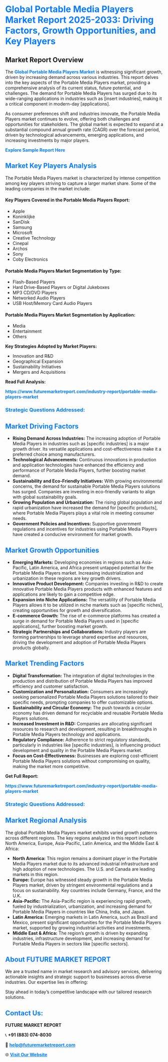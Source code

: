 <h1 style="color: #007BFF;">Global Portable Media Players Market Report 2025-2033: Driving Factors, Growth Opportunities, and Key Players</h1>

<section id="overview">
<h2>Market Report Overview</h2>
<p>The <a href="https://www.futuremarketreport.com/industry-report/portable-media-players-market" style="color: #007BFF; text-decoration: none;"><strong>Global Portable Media Players Market</strong></a> is witnessing significant growth, driven by increasing demand across various industries. This report delves into the key aspects of the Portable Media Players market, providing a comprehensive analysis of its current status, future potential, and challenges. The demand for Portable Media Players has surged due to its wide-ranging applications in industries such as [insert industries], making it a critical component in modern-day [applications].</p>
<p>As consumer preferences shift and industries innovate, the Portable Media Players market continues to evolve, offering both challenges and opportunities for stakeholders. The global market is expected to expand at a substantial compound annual growth rate (CAGR) over the forecast period, driven by technological advancements, emerging applications, and increasing investments by major players.</p>
</section>

<section id="overview">
<p><a href="https://www.futuremarketreport.com/request-sample/reportId=81402" style="color: #007BFF; text-decoration: none;"><strong>Explore Sample Report Here</strong></a></p>
</section>

<section id="key-players">
<h2 style="color: #007BFF;">Market Key Players Analysis</h2>
<p>The Portable Media Players market is characterized by intense competition among key players striving to capture a larger market share. Some of the leading companies in the market include:</p>
<h4>Key Players Covered in the Portable Media Players Report:</h4>
<ul><li>Apple</li><li>Koninklijke</li><li>SanDisk</li><li>Samsung</li><li>Microsoft</li><li>Creative Technology</li><li>Cinepal</li><li>Archos</li><li>Sony</li><li>Coby Electronics</li></ul>
<h4>Portable Media Players Market Segmentation by Type:</h4>
<ul><li>Flash-Based Players</li><li>Hard Drive-Based Players or Digital Jukeboxes</li><li>MP3 CD/DVD Players</li><li>Networked Audio Players</li><li>USB Host/Memory Card Audio Players</li></ul>

<h4>Portable Media Players Market Segmentation by Application:</h4>
<ul><li>Media</li><li>Entertainment</li><li>Others</li></ul>
<p><strong>Key Strategies Adopted by Market Players:</strong></p>
<ul>
<li>Innovation and R&D</li>
<li>Geographical Expansion</li>
<li>Sustainability Initiatives</li>
<li>Mergers and Acquisitions</li>
</ul>
</section>

<section>
<p><strong>Read Full Analysis: </strong></p><a href="https://www.futuremarketreport.com/industry-report/portable-media-players-market" style="color: #007BFF; text-decoration: none;"><strong>https://www.futuremarketreport.com/industry-report/portable-media-players-market</strong></a>
<h3 style="color: #007BFF;">Strategic Questions Addressed:</h3>
</section>

<section id="driving-factors">
<h2 style="color: #007BFF;">Market Driving Factors</h2>
<ul>
<li><strong>Rising Demand Across Industries:</strong> The increasing adoption of Portable Media Players in industries such as [specific industries] is a major growth driver. Its versatile applications and cost-effectiveness make it a preferred choice among manufacturers.</li>
<li><strong>Technological Advancements:</strong> Continuous innovations in production and application technologies have enhanced the efficiency and performance of Portable Media Players, further boosting market demand.</li>
<li><strong>Sustainability and Eco-Friendly Initiatives:</strong> With growing environmental concerns, the demand for sustainable Portable Media Players solutions has surged. Companies are investing in eco-friendly variants to align with global sustainability goals.</li>
<li><strong>Growing Population and Urbanization:</strong> The rising global population and rapid urbanization have increased the demand for [specific products], where Portable Media Players plays a vital role in meeting consumer needs.</li>
<li><strong>Government Policies and Incentives:</strong> Supportive government regulations and incentives for industries using Portable Media Players have created a conducive environment for market growth.</li>
</ul>
</section>

<section id="growth-opportunities">
<h2 style="color: #007BFF;">Market Growth Opportunities</h2>
<ul>
<li><strong>Emerging Markets:</strong> Developing economies in regions such as Asia-Pacific, Latin America, and Africa present untapped potential for the Portable Media Players market. Increasing industrialization and urbanization in these regions are key growth drivers.</li>
<li><strong>Innovative Product Development:</strong> Companies investing in R&D to create innovative Portable Media Players products with enhanced features and applications are likely to gain a competitive edge.</li>
<li><strong>Expansion into Niche Applications:</strong> The versatility of Portable Media Players allows it to be utilized in niche markets such as [specific niches], creating opportunities for growth and diversification.</li>
<li><strong>E-commerce Growth:</strong> The rise of e-commerce platforms has created a surge in demand for Portable Media Players used in [specific applications], further boosting market growth.</li>
<li><strong>Strategic Partnerships and Collaborations:</strong> Industry players are forming partnerships to leverage shared expertise and resources, driving the development and adoption of Portable Media Players products globally.</li>
</ul>
</section>

<section id="trending-factors">
<h2 style="color: #007BFF;">Market Trending Factors</h2>
<ul>
<li><strong>Digital Transformation:</strong> The integration of digital technologies in the production and distribution of Portable Media Players has improved efficiency and customer satisfaction.</li>
<li><strong>Customization and Personalization:</strong> Consumers are increasingly seeking personalized Portable Media Players solutions tailored to their specific needs, prompting companies to offer customizable options.</li>
<li><strong>Sustainability and Circular Economy:</strong> The push towards a circular economy has driven demand for recyclable and reusable Portable Media Players solutions.</li>
<li><strong>Increased Investment in R&D:</strong> Companies are allocating significant resources to research and development, resulting in breakthroughs in Portable Media Players technology and applications.</li>
<li><strong>Regulatory Compliance:</strong> Adherence to strict regulatory standards, particularly in industries like [specific industries], is influencing product development and quality in the Portable Media Players market.</li>
<li><strong>Focus on Cost-Effectiveness:</strong> Businesses are exploring cost-efficient Portable Media Players solutions without compromising on quality, making the market more competitive.</li>
</ul>
</section>

<section>
<p><strong>Get Full Report: </strong></p><a href="https://www.futuremarketreport.com/industry-report/portable-media-players-market" style="color: #007BFF; text-decoration: none;"><strong>https://www.futuremarketreport.com/industry-report/portable-media-players-market</strong></a>
<h3 style="color: #007BFF;">Strategic Questions Addressed:</h3>
</section>


<section id="regional-analysis">
<h2 style="color: #007BFF;">Market Regional Analysis</h2>
<p>The global Portable Media Players market exhibits varied growth patterns across different regions. The key regions analyzed in this report include North America, Europe, Asia-Pacific, Latin America, and the Middle East & Africa:</p>
<ul>
<li><strong>North America:</strong> This region remains a dominant player in the Portable Media Players market due to its advanced industrial infrastructure and high adoption of new technologies. The U.S. and Canada are leading markets in this region.</li>
<li><strong>Europe:</strong> Europe has witnessed steady growth in the Portable Media Players market, driven by stringent environmental regulations and a focus on sustainability. Key countries include Germany, France, and the U.K.</li>
<li><strong>Asia-Pacific:</strong> The Asia-Pacific region is experiencing rapid growth, fueled by industrialization, urbanization, and increasing demand for Portable Media Players in countries like China, India, and Japan.</li>
<li><strong>Latin America:</strong> Emerging markets in Latin America, such as Brazil and Mexico, present significant opportunities for the Portable Media Players market, supported by growing industrial activities and investments.</li>
<li><strong>Middle East & Africa:</strong> The region’s growth is driven by expanding industries, infrastructure development, and increasing demand for Portable Media Players in sectors like [specific sectors].</li>
</ul>
</section>

<footer>
<h2 style="color: #007BFF;">About FUTURE MARKET REPORT</h2>
<p>We are a trusted name in market research and advisory services, delivering actionable insights and strategic support to businesses across diverse industries. Our expertise lies in offering:</p>

<p>Stay ahead in today’s competitive landscape with our tailored research solutions.</p>

<h2 style="color: #007BFF;">Contact Us:</h2>
<p><strong>FUTURE MARKET REPORT</strong></p>
<p>📞 <strong>+91 (883) 074-8030</strong></p>
<p>📧 <strong><a href="mailto:help@futuremarketreport.com" style="color: #007BFF;">help@futuremarketreport.com</a></strong></p>
<p>🌐 <strong><a href="https://www.futuremarketreport.com/" style="color: #007BFF;">Visit Our Website</a></strong></p>
</footer>